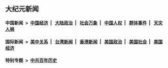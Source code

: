 ## 大纪元新闻

#### 中国新闻 &nbsp;>&nbsp; [中国经济](indexes/ncid283/README.md?06300845) &nbsp;| &nbsp; [大陆政治](indexes/ncid277/README.md?06300845) &nbsp;| &nbsp; [社会万象](indexes/ncid282/README.md?06300845) &nbsp;| &nbsp; [中国人权](indexes/ncid278/README.md?06300845) &nbsp;| &nbsp; [群体事件](indexes/ncid279/README.md?06300845) &nbsp;| &nbsp; [天灾人祸](indexes/ncid280/README.md?06300845)

#### 国际新闻 &nbsp;>&nbsp; [美中关系](indexes/nf1412576/README.md?06300845) &nbsp;| &nbsp; [台湾新闻](indexes/ncid1349361/README.md?06300845) &nbsp;| &nbsp; [香港新闻](indexes/ncid1349362/README.md?06300845) &nbsp;| &nbsp; [美国政治](indexes/ncid1078159/README.md?06300845) &nbsp;| &nbsp; [美国社会](indexes/ncid1078160/README.md?06300845) &nbsp;| &nbsp; [美国经济](indexes/ncid1078158/README.md?06300845)

#### 特别专题 &nbsp;>&nbsp; [中共百年历史](https://github.com/epoch-news/epoch-special/blob/master/README.md?06300845)  
